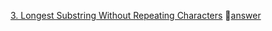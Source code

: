 [3. Longest Substring Without Repeating Characters](https://leetcode.com/problems/longest-substring-without-repeating-characters/description/)   :pill:[answer](https://github.com/just-leetcode/go/blob/master/lengthOfLongestSubstring.go)
